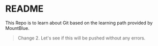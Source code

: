 # README
This Repo is to learn about Git based on the learning path provided by MountBlue.

> Change 2. Let's see if this will be pushed without any errors.
